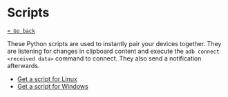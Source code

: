 # Scripts

[`⬅️ Go back`](../)

These Python scripts are used to instantly pair your devices together. 
They are listening for changes in clipboard content and execute the `adb connect <received data>` command to connect. 
They also send a notification afterwards.

- [Get a script for Linux](./linux/)
- [Get a script for Windows](./windows/)
